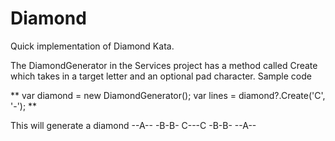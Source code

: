 # Diamond
 Quick implementation of Diamond Kata.

 The DiamondGenerator in the Services project has a method called Create which takes in a target letter  and an optional pad character.
 Sample code

** var diamond = new DiamondGenerator();
 var lines = diamond?.Create('C', '-');
**

This will generate a diamond 
--A--
-B-B-
C---C
-B-B-
--A--
 

